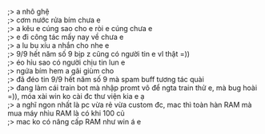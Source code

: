 ;> a nhô ghệ<br>
;> cơm nước rửa bím chưa e<br>
;> a kêu e cúng sao cho e ròi e cúng chưa e<br>
;> e đi công tác mấy nay về chưa e<br>
;> a lu bu xíu a nhắn cho nhe e<br>
;> 9/9 hết năm số 9 bịp z cũng có người tin e vl thật =))<br>
;> éo hỉu sao có người chịu tin lun e<br>
;> ngứa bím hem a gãi giùm cho<br>
;> đã đéo tin 9/9 hết năm số 9 mà spam buff tương tác quài<br>
;> đang làm cái train bot mà nhập promt vô để ngta train thử e, mà bug hoài =)), móa xài win ko cài đc thư viện kia e ạ<br>
;> a nghĩ ngon nhất là pc vừa rẻ vừa custom đc, mac thì toàn hàn RAM mà mua máy nhìu RAM là có khi 100 củ<br>
;> mac ko có nâng cấp RAM như win á e
